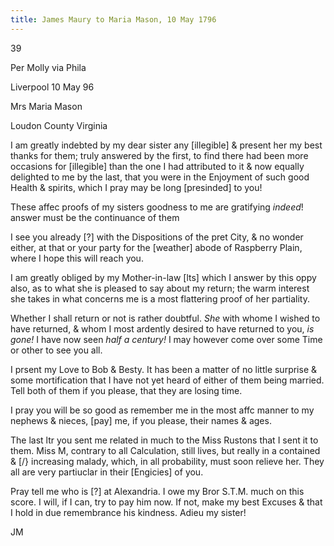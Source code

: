 ```yaml
---
title: James Maury to Maria Mason, 10 May 1796
---
```


39

Per Molly via Phila

Liverpool 10 May 96

Mrs Maria Mason

Loudon County Virginia

I am greatly indebted by my dear sister any [illegible] & present her my best thanks for them; truly answered by the first, to find there had been more occasions for [illegible] than the one I had attributed to it & now equally delighted to me by the last, that you were in the Enjoyment of such good Health & spirits, which I pray may be long [presinded] to you!

These affec proofs of my sisters goodness to me are gratifying *indeed*! answer must be the continuance of them

I see you already [?] with the Dispositions of the pret City, & no wonder either, at that or your party for the [weather] abode of Raspberry Plain, where I hope this will reach you.

I am greatly obliged by my Mother-in-law [lts] which I answer by this oppy also, as to what she is pleased to say about my return; the warm interest she takes in what concerns me is a most flattering proof of her partiality.

Whether I shall return or not is rather doubtful. *She* with whome I wished to have returned, & whom I most ardently desired to have returned to you, *is gone!* I have now seen *half a century!* I may however come over some Time or other to see you all.

I prsent my Love to Bob & Besty. It has been a matter of no little surprise & some mortification that I have not yet heard of either of them being married. Tell both of them if you please, that they are losing time.

I pray you will be so good as remember me in the most affc manner to my nephews & nieces, [pay] me, if you please, their names & ages.

The last ltr you sent me related in much to the Miss Rustons that I sent it to them. Miss M, contrary to all Calculation, still lives, but really in a contained & [/} increasing malady, which, in all probability, must soon relieve her. They all are very partiuclar in their [Engicies] of you.

Pray tell me who is [?] at Alexandria. I owe my Bror S.T.M. much on this score. I will, if I can, try to pay him now. If not, make my best Excuses & that I hold in due remembrance his kindness. Adieu my sister!

JM